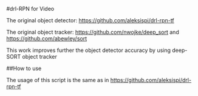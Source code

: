 #drl-RPN for Video

The original object detector: https://github.com/aleksispi/drl-rpn-tf

The original object tracker: https://github.com/nwojke/deep_sort and https://github.com/abewley/sort

This work improves further the object detector accuracy by using deep-SORT object tracker

##How to use

The usage of this script is the same as in https://github.com/aleksispi/drl-rpn-tf 
